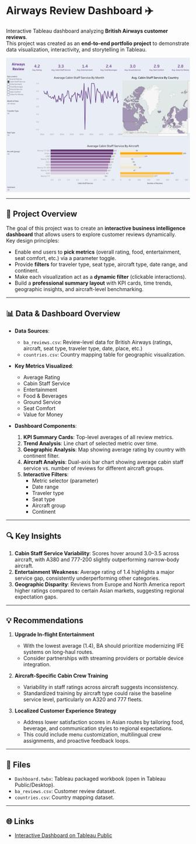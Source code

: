 # Airways Review Dashboard ✈️

Interactive Tableau dashboard analyzing **British Airways customer reviews**.  
This project was created as an **end-to-end portfolio project** to demonstrate data visualization, interactivity, and storytelling in Tableau.


![Dashboard Preview](dashboard.png)

---

## 📌 Project Overview
The goal of this project was to create an **interactive business intelligence dashboard** that allows users to explore customer reviews dynamically.  
Key design principles:
- Enable end users to **pick metrics** (overall rating, food, entertainment, seat comfort, etc.) via a parameter toggle.
- Provide **filters** for traveler type, seat type, aircraft type, date range, and continent.
- Make each visualization act as a **dynamic filter** (clickable interactions).
- Build a **professional summary layout** with KPI cards, time trends, geographic insights, and aircraft-level benchmarking.

---

## 📊 Data & Dashboard Overview 
- **Data Sources**:  
  - `ba_reviews.csv`: Review-level data for British Airways (ratings, aircraft, seat type, traveler type, date, place, etc.)  
  - `countries.csv`: Country mapping table for geographic visualization.  

- **Key Metrics Visualized**:
  - Average Rating  
  - Cabin Staff Service  
  - Entertainment  
  - Food & Beverages  
  - Ground Service  
  - Seat Comfort  
  - Value for Money  

- **Dashboard Components**:
  1. **KPI Summary Cards**: Top-level averages of all review metrics.  
  2. **Trend Analysis**: Line chart of selected metric over time.  
  3. **Geographic Analysis**: Map showing average rating by country with continent filter.  
  4. **Aircraft Analysis**: Dual-axis bar chart showing average cabin staff service vs. number of reviews for different aircraft groups.  
  5. **Interactive Filters**:  
     - Metric selector (parameter)  
     - Date range  
     - Traveler type  
     - Seat type  
     - Aircraft group  
     - Continent  

---

## 🔍 Key Insights
1. **Cabin Staff Service Variability**: Scores hover around 3.0–3.5 across aircraft, with A380 and 777-200 slightly outperforming narrow-body aircraft.  
2. **Entertainment Weakness**: Average rating of 1.4 highlights a major service gap, consistently underperforming other categories.  
3. **Geographic Disparity**: Reviews from Europe and North America report higher ratings compared to certain Asian markets, suggesting regional expectation gaps.  

---

## 💡 Recommendations
1. **Upgrade In-flight Entertainment**  
   - With the lowest average (1.4), BA should prioritize modernizing IFE systems on long-haul routes.  
   - Consider partnerships with streaming providers or portable device integration.

2. **Aircraft-Specific Cabin Crew Training**  
   - Variability in staff ratings across aircraft suggests inconsistency.  
   - Standardized training by aircraft type could raise the baseline service level, particularly on A320 and 777 fleets.

3. **Localized Customer Experience Strategy**  
   - Address lower satisfaction scores in Asian routes by tailoring food, beverage, and communication styles to regional expectations.  
   - This could include menu customization, multilingual crew assignments, and proactive feedback loops.

---

## 📂 Files
- `Dashboard.twbx`: Tableau packaged workbook (open in Tableau Public/Desktop).  
- `ba_reviews.csv`: Customer review dataset.  
- `countries.csv`: Country mapping dataset.  

---

## 🌐 Links
- [Interactive Dashboard on Tableau Public](https://public.tableau.com/app/profile/haneul.kim8784/viz/AirwayReviewDashboard/Dashboard1?publish=yes)

